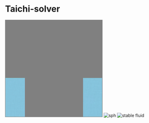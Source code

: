 # Taichi-solver
![flip](https://github.com/0Setsuna0/Taichi-solver/blob/main/fluid/flip/flip.gif)
![sph](https://github.com/0Setsuna0/Taichi-solver/blob/main/fluid/sph/sph.gif)
![stable fluid](https://github.com/0Setsuna0/Taichi-solver/blob/main/fluid/stable%20fluid/sf.gif)
